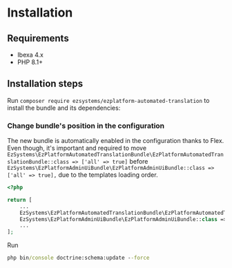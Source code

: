 # Installation

## Requirements

* Ibexa 4.x
* PHP 8.1+

## Installation steps

Run `composer require ezsystems/ezplatform-automated-translation` to install the bundle and its dependencies:

### Change bundle's position in the configuration

The new bundle is automatically enabled in the configuration thanks to Flex. Even though, it's important and required to move `EzSystems\EzPlatformAutomatedTranslationBundle\EzPlatformAutomatedTranslationBundle::class => ['all' => true]` before `EzSystems\EzPlatformAdminUiBundle\EzPlatformAdminUiBundle::class => ['all' => true],` due to the templates loading order.

```php
<?php

return [
    ...
    EzSystems\EzPlatformAutomatedTranslationBundle\EzPlatformAutomatedTranslationBundle::class => ['all' => true],
    EzSystems\EzPlatformAdminUiBundle\EzPlatformAdminUiBundle::class => ['all' => true],
    ...
];
```
Run
```cmd
php bin/console doctrine:schema:update --force
```
